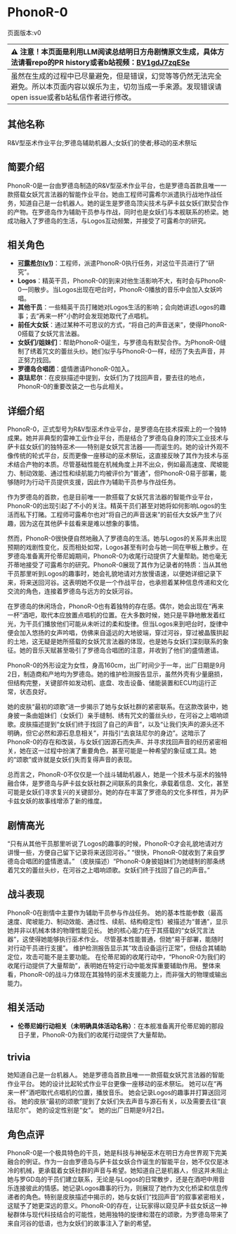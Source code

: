 # PhonoR-0
页面版本:v0
 

| :warning: 注意！本页面是利用LLM阅读总结明日方舟剧情原文生成，具体方法请看repo的PR history或者b站视频：[BV1gdJ7zqESe](https://www.bilibili.com/video/BV1gdJ7zqESe/)         |
|:----------------------------|
| 虽然在生成的过程中已尽量避免，但是错误，幻觉等等仍然无法完全避免。所以本页面内容以娱乐为主，切勿当成一手来源。发现错误请open issue或者b站私信作者进行修改。|



## 其他名称
R&V型巫术作业平台;罗德岛辅助机器人;女妖们的使者;移动的巫术祭坛
## 简要介绍
PhonoR-0是一台由罗德岛制造的R&V型巫术作业平台，也是罗德岛首款且唯一一款搭载女妖咒言法器的智能作业平台。她由工程师可露希尔派遣执行战地作战任务，知道自己是一台机器人。她的诞生是罗德岛顶尖技术与萨卡兹女妖们默契合作的产物。在罗德岛作为辅助干员参与作战，同时也是女妖们与本舰联系的桥梁。她成功融入了罗德岛的生活，与Logos互动频繁，并接受了可露希尔的研究。
## 相关角色
-   **[可露希尔](../char_v3/extended_char_ke_lu_xi_er.md)([v1](extended_char_ke_lu_xi_er.md))**：工程师，派遣PhonoR-0执行任务，对这位干员进行了“研究”。
-   **Logos**：精英干员，PhonoR-0的到来对他生活影响不大，有时会与PhonoR-0一同散步。当Logos出现在吧台时，PhonoR-0播放的音乐中会加入女妖吟唱。
-   **其他干员**：一些精英干员打赌她对Logos生活的影响；会向她讲述Logos的趣事；去“再来一杯”小酌时会发现她取代了点唱机。
-   **前任大女妖**：通过某种不可思议的方式，“将自己的声音送来”，使得PhonoR-0搭载了女妖咒言法器。
-   **女妖们/姐妹们**：帮助PhonoR-0诞生，与罗德岛有默契合作。为PhonoR-0缝制了绣着咒文的蕾丝头纱。她们似乎与PhonoR-0一样，经历了失去声音，并正努力找回。
-   **罗德岛合唱团**：盛情邀请PhonoR-0加入。
-   **哀珐尼尔**：在皮肤描述中提到，女妖们为了找回声音，要去往的地点，PhonoR-0的重要改装之一也与此相关。
## 详细介绍
PhonoR-0，正式型号为R&V型巫术作业平台，是罗德岛在技术探索上的一个独特成果。她并非典型的雷神工业作业平台，而是结合了罗德岛自身的顶尖工业技术与萨卡兹女妖们的独特巫术——特别是女妖咒言法器——而诞生的。她的设计外观不像传统的轮式平台，反而更像一座移动的巫术祭坛，这直接反映了其作为技术与巫术结合产物的本质。尽管基础性能在机械角度上并不出众，例如最高速度、爬坡能力、制动效能、通过性和续航能力均被评价为“普通”，但PhonoR-0易于部署，能够随时为行动干员提供支援，因此作为辅助干员参与作战任务。

作为罗德岛的首款，也是目前唯一一款搭载了女妖咒言法器的智能作业平台，PhonoR-0的出现引起了不小的关注。精英干员们甚至对她将如何影响Logos的生活而私下打赌。工程师可露希尔也对“将自己的声音送来”的前任大女妖产生了兴趣，因为这在其他萨卡兹看来是难以想象的事情。

然而，PhonoR-0很快便自然地融入了罗德岛的生活。她与Logos的关系并未出现预期的戏剧性变化，反而相处如常，Logos甚至有时会与她一同在甲板上散步。在罗德岛准备离开伦蒂尼姆期间，PhonoR-0为收尾行动提供了大量帮助。她也毫无芥蒂地接受了可露希尔的研究。PhonoR-0展现了其作为记录者的特质：当从其他干员那里听到Logos的趣事时，她会礼貌地请对方放慢语速，以便她详细记录下来，将来送回河谷。这表明她不仅是一个作战平台，也承担着某种信息传递和文化交流的角色，连接着罗德岛与远方的女妖河谷。

在罗德岛的休闲场合，PhonoR-0也有着独特的存在感。偶尔，她会出现在“再来一杯”酒吧，取代本应放置点唱机的位置。在大多数时候，她只是平静地散发着红光，为干员们播放他们可能从未听过的柔和旋律。但当Logos来到吧台时，旋律中便会加入悠扬的女声吟唱，仿佛来自遥远的大地彼端，穿过河谷，穿过被晶簇拱起的土地，这无疑是她所搭载的女妖咒言法器的体现，也是她与女妖们深刻联系的象征。她的音乐天赋甚至吸引了罗德岛合唱团的注意，并收到了他们的盛情邀请。

PhonoR-0的外形设定为女性，身高160cm，出厂时间少于一年，出厂日期是9月2日，制造商和产地均为罗德岛。她的维护检测报告显示，虽然外壳有少量磨损，但结构完整，关键部件如发动机、底盘、攻击设备、储能装置和ECU均运行正常，状态良好。

她的皮肤“最初的颂歌”进一步揭示了她与女妖社群的紧密联系。在这款改装中，她身披一条由姐妹们（女妖们）亲手缝制、绣有咒文的蕾丝头纱，在河谷之上唱响颂歌。皮肤描述提到“女妖们终于找回了自己的声音”，以及“让我们失声的源头还不明确，但它必然和源石息息相关”，并指引“去哀珐尼尔的身边”。这暗示了PhonoR-0的存在和改装，与女妖们因源石而失声、并寻求找回声音的经历紧密相关，她在这一过程中扮演了重要角色，甚至可能是一种希望的象征或工具。她的“颂歌”或许就是女妖们失而复得声音的表现。

总而言之，PhonoR-0不仅仅是一个战斗辅助机器人，她是一个技术与巫术的独特融合体，是罗德岛与萨卡兹女妖社群之间联系的具象化，承载着信息、文化，甚至可能是女妖们寻求复兴的关键部分。她的存在丰富了罗德岛的文化多样性，并为萨卡兹女妖的故事线增添了新的维度。
## 剧情高光
“只有从其他干员那里听说了Logos的趣事的时候，PhonoR-0才会礼貌地请对方讲慢一些，方便自己留下记录将来送回河谷。”
“很快，PhonoR-0就收到了来自罗德岛合唱团的盛情邀请。”
（皮肤描述）“PhonoR-0身披姐妹们为她缝制的那条绣着咒文的蕾丝头纱，在河谷之上唱响颂歌。女妖们终于找回了自己的声音。”
## 战斗表现
PhonoR-0在剧情中主要作为辅助干员参与作战任务。
她的基本性能参数（最高速度、爬坡能力、制动效能、通过性、续航、结构稳定性）被描述为“普通”，显示她并非以机械本体的物理性能见长。
她的核心能力在于其搭载的“女妖咒言法器”，这使得她能够执行巫术作业。
尽管基本性能普通，但她“易于部署，能随时对行动干员进行支援”。
维护检测报告显示其“攻击设备运行正常”，但结合其辅助定位，攻击可能不是主要功能。
在伦蒂尼姆的收尾行动中，“PhonoR-0为我们的收尾行动提供了大量帮助”，表明她在特定行动中能发挥重要辅助作用。
整体来看，PhonoR-0的战斗力体现在其独特的巫术支援能力上，而非强大的物理或输出能力。
## 相关活动
-   **伦蒂尼姆行动相关（未明确具体活动名称）**：在本舰准备离开伦蒂尼姆的那段日子里，PhonoR-0为我们的收尾行动提供了大量帮助。
## trivia
她知道自己是一台机器人。
她是罗德岛首款且唯一一款搭载女妖咒言法器的智能作业平台。
她的设计比起轮式作业平台更像一座移动的巫术祭坛。
她可以在“再来一杯”酒吧取代点唱机的位置，播放音乐。
她会记录Logos的趣事并打算送回河谷。
她的皮肤“最初的颂歌”提到了女妖们失去声音与源石有关，以及需要去往“哀珐尼尔”。
她的设定性别是“女”。
她的出厂日期是9月2日。
## 角色点评
PhonoR-0是一个极具特色的干员，她是科技与神秘巫术在明日方舟世界观下完美融合的例证。作为一台由罗德岛与萨卡兹女妖合作诞生的智能平台，她不仅仅是冰冷的机械，更承载着女妖社群的声音与希望。她知道自己是机器人，但这并未阻止她与罗GD岛的干员们建立联系，无论是与Logos的日常散步，还是在酒吧中用音乐连接彼此的情感。她记录Logos趣事的行为，则展现了她作为文化桥梁和信息传递者的角色。特别是皮肤描述中揭示的，她与女妖们“找回声音”的叙事紧密相关，这赋予了她更深远的意义。PhonoR-0的存在，让玩家得以窥见萨卡兹女妖这一神秘群体与现代科技结合的可能性，她用独特的旋律和潜在的颂歌，为罗德岛带来了来自河谷的低语，也为女妖们的故事注入了新的希望。
